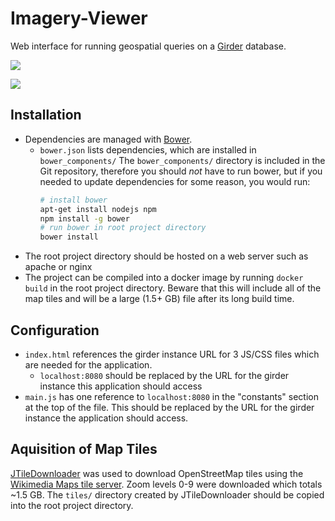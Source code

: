 Imagery-Viewer
===============

Web interface for running geospatial queries on a [Girder](http://github.com/girder/girder) database.


![](https://github.com/AFRL-RY/Girder-Data-Management-Query-Web-Client-Wright-Scholar-Summer-2017/blob/master/GirderQueryExampleFlow.png)

![](https://github.com/AFRL-RY/Girder-Data-Management-Query-Web-Client-Wright-Scholar-Summer-2017/blob/master/GirderQueryExample.png)

Installation
-----------

- Dependencies are managed with [Bower](https://github.com/bower/bower).
  - `bower.json` lists dependencies, which are installed in `bower_components/`
The `bower_components/` directory is included in the Git repository, therefore you should *not* have to run bower, but if you needed to update dependencies for some reason, you would run:
    ```bash
    # install bower
    apt-get install nodejs npm
    npm install -g bower
    # run bower in root project directory
    bower install
    ```
- The root project directory should be hosted on a web server such as apache or nginx
- The project can be compiled into a docker image by running `docker build` in the root project directory. Beware that this will include all of the map tiles and will be a large (1.5+ GB) file after its long build time.

Configuration
------------

- `index.html` references the girder instance URL for 3 JS/CSS files which are needed for the application.
  - `localhost:8080` should be replaced by the URL for the girder instance this application should access
- `main.js` has one reference to `localhost:8080` in the "constants" section at the top of the file. This should be replaced by the URL for the girder instance the application should access.



Aquisition of Map Tiles
-----------

[JTileDownloader](http://wiki.openstreetmap.org/wiki/JTileDownloader) was used to download OpenStreetMap tiles using the [Wikimedia Maps tile server](http://wiki.openstreetmap.org/wiki/Tile_servers). Zoom levels 0-9 were downloaded which totals ~1.5 GB. The `tiles/` directory created by JTileDownloader should be copied into the root project directory.
